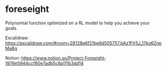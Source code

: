 # foreseight
Polynomial function optimized on a RL model to help you achieve your goals.

Excalidraw: https://excalidraw.com/#room=28128e6f21be6d505757,bAz1Flr5J_17ko6ZnpMaBg

Notion: https://www.notion.so/Project-Foresight-1978e5944ccf80e7adb5c8a111b3dd14
